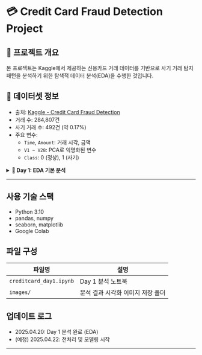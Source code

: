# 💳 Credit Card Fraud Detection Project

## 📌 프로젝트 개요
본 프로젝트는 Kaggle에서 제공하는 신용카드 거래 데이터를 기반으로 사기 거래 탐지 패턴을 분석하기 위한 탐색적 데이터 분석(EDA)을 수행한 것입니다.

## 📂 데이터셋 정보
- 출처: [Kaggle - Credit Card Fraud Detection](https://www.kaggle.com/datasets/mlg-ulb/creditcardfraud)
- 거래 수: 284,807건
- 사기 거래 수: 492건 (약 0.17%)
- 주요 변수:
  - `Time`, `Amount`: 거래 시각, 금액
  - `V1 ~ V28`: PCA로 익명화된 변수
  - `Class`: 0 (정상), 1 (사기)


<details>
<summary><strong>📆 Day 1: EDA 기본 분석</strong></summary>

### ✔️ 수행 작업
- 클래스 라벨 분포 시각화
- 거래 금액 분포 시각화
- 사기 거래 시간 분포
- 산점도 시각화 (Time vs Amount)
- 상관관계 히트맵

### 💡 인사이트 요약
- 사기 거래는 대부분 500 이하의 소액 거래
- 라벨(Class) 불균형 심각 → 모델링 전 처리 필요
- V14, V10, V17 변수는 Class와 높은 상관관계
- 거래 시간에 뚜렷한 패턴은 없음

</details>

---

## 사용 기술 스택
- Python 3.10
- pandas, numpy
- seaborn, matplotlib
- Google Colab

## 파일 구성
| 파일명 | 설명 |
|--------|------|
| `creditcard_day1.ipynb` | Day 1 분석 노트북 |
| `images/` | 분석 결과 시각화 이미지 저장 폴더 |

## 업데이트 로그
- 2025.04.20: Day 1 분석 완료 (EDA)
- (예정) 2025.04.22: 전처리 및 모델링 시작

---

